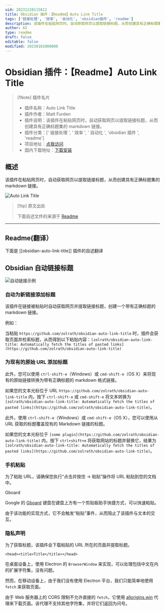 ```yaml
---
uid: 20231220115812
title: Obsidian 插件：【Readme】Auto Link Title
tags: ['链接处理', '效率', '自动化', 'obsidian插件', 'readme']
description: 该插件在粘贴网页时，自动获取网页以提取链接标题，从而创建具有正确标题集的markdown链接。
author: AI
type: readme
draft: false
editable: false
modified: 20230101000000
---
```


# Obsidian 插件：【Readme】Auto Link Title

> [!Note] 插件名片
> - 插件名称：Auto Link Title
> - 插件作者：Matt Furden
> - 插件说明：该插件在粘贴网页时，自动获取网页以提取链接标题，从而创建具有正确标题集的 markdown 链接。
> - 插件分类：[' 链接处理 ', ' 效率 ', ' 自动化 ', 'obsidian 插件 ', 'readme']
> - 项目地址：[点我访问](https://github.com/zolrath/obsidian-auto-link-title)
> - 国内下载地址：[下载安装](https://pkmer.cn/products/plugin/pluginMarket/?obsidian-auto-link-title)

## 概述

该插件在粘贴网页时，自动获取网页以提取链接标题，从而创建具有正确标题集的 markdown 链接。

![Auto Link Title](https://cdn.pkmer.cn/covers/obsidian-auto-link-title.gif)

> [!tip] 原文出处
>
>下面自述文件的来源于 [Readme](https://ghproxy.net/https://raw.githubusercontent.com/zolrath/obsidian-auto-link-title/main/README.md)

---

## Readme(翻译）

下面是 [[obsidian-auto-link-title]] 插件的自述翻译

## Obsidian 自动链接标题

![自动链接示例](https://cdn.pkmer.cn/covers/obsidian-auto-link-title_2_0.gif)

### 自动为新链接添加标题

该插件在链接被粘贴时自动获取网页并提取链接标题，创建一个带有正确标题的 markdown 链接。

例如：

当粘贴 `https://github.com/zolrath/obsidian-auto-link-title` 时，插件会获取页面并检索标题，从而得到以下粘贴内容：`[zolrath/obsidian-auto-link-title: Automatically fetch the titles of pasted links](https://github.com/zolrath/obsidian-auto-link-title)`

### 为现有的原始 URL 添加标题

此外，您可以使用 `ctrl-shift-e`（Windows）或 `cmd-shift-e`（OS X）来将现有的原始链接转换为带有正确标题的 markdown 格式链接。

如果您的文本光标位于 URL `https://github.com/zolrath/obsidian-auto-link-title` 内，按下 `ctrl-shift-e` 或 `cmd-shift-e` 将文本转换为 `[zolrath/obsidian-auto-link-title: Automatically fetch the titles of pasted links](https://github.com/zolrath/obsidian-auto-link-title)`。

此外，使用 `ctrl-shift-e`（Windows）或 `cmd-shift-e`（OS X），您可以使用从 URL 获取的标题覆盖现有的 Markdown 链接的标题。

如果您的文本光标位于 `[some plugin](https://github.com/zolrath/obsidian-auto-link-title)` 内，按下 `ctrl+shift+e` 将获取网站的标题并替换它，结果为 `[zolrath/obsidian-auto-link-title: Automatically fetch the titles of pasted links](https://github.com/zolrath/obsidian-auto-link-title)`。

### 手机粘贴

为了粘贴 URL，请确保您执行“点击并按住 -> 粘贴”操作将 URL 粘贴到您的文档中。

Gboard

Google 的 [Gboard](https://play.google.com/store/apps/details?id=com.google.android.inputmethod.latin&hl=en_US&gl=US) 键盘在键盘上方有一个剪贴板助手快捷方式，可以快速粘贴。

由于该功能的实现方式，它不会触发“粘贴”事件，从而阻止了该插件与文本的交互。

### 隐私声明

为了获取标题，该插件会下载粘贴的 URL 所在的页面并提取标题。

`<head><title>Title</title></head>`

在桌面设备上，使用 Electron 的 `BrowserWindow` 来实现，可以处理包括中文在内的扩展字符集，没有问题。

然而，在移动设备上，由于我们没有使用 Electron 平台，我们只能简单地使用 `fetch` 来获取页面。

由于 Web 服务器上的 CORS 限制不允许直接的 `fetch`，它使用 [allorigins.win](https://allorigins.win) 代理来下载页面。该代理不支持其他字符集，并将它们返回为问号。
